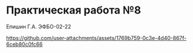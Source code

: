 # Практическая работа №8

Епишин Г.А. ЭФБО-02-22

https://github.com/user-attachments/assets/1769b759-0c3e-4d40-867f-6ceb80c0fc66
